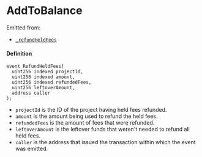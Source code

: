 # AddToBalance

Emitted from:

* [`_refundHeldFees`](/docs/v4/deprecated/v3/deprecated/or-payment-terminals/or-abstract/jbpayoutredemptionpaymentterminal/write/-_refundheldfees.md)

#### Definition

```
event RefundHeldFees(
  uint256 indexed projectId,
  uint256 indexed amount,
  uint256 indexed refundedFees,
  uint256 leftoverAmount,
  address caller
);
```

* `projectId` is the ID of the project having held fees refunded.
* `amount` is the amount being used to refund the held fees.
* `refundedFees` is the amount of fees that were refunded.
* `leftoverAmount` is the leftover funds that weren't needed to refund all held fees.
* `caller` is the address that issued the transaction within which the event was emitted.
